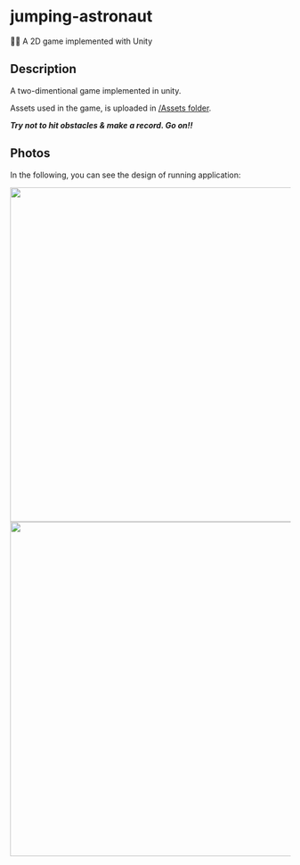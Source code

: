 # jumping-astronaut
👨‍🚀 A 2D game implemented with Unity


## Description
A two-dimentional game implemented in unity.

Assets used in the game, is uploaded in [/Assets folder](https://github.com/salidotir/jumping-astronaut).

***Try not to hit obstacles & make a record. Go on!!***


## Photos

In the following, you can see the design of running application:

<img src="" height="600"> 

<img src="" height="600">

![]()
